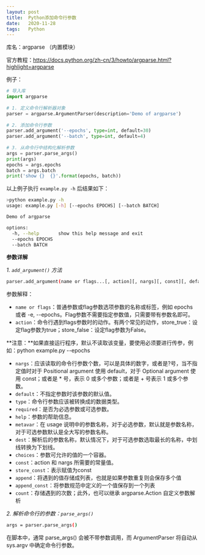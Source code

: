 ```yaml
---
layout: post
title:  Python添加命令行参数
date:   2020-11-28
tags:   Python
---
```


库名：argparse （内置模块）

官方教程：<a href="https://docs.python.org/zh-cn/3/howto/argparse.html?highlight=argparse" target="_blank">https://docs.python.org/zh-cn/3/howto/argparse.html?highlight=argparse</a>

例子：
``` python
# 导入库
import argparse
 
# 1. 定义命令行解析器对象
parser = argparse.ArgumentParser(description='Demo of argparse')
 
# 2. 添加命令行参数
parser.add_argument('--epochs', type=int, default=30)
parser.add_argument('--batch', type=int, default=4)
 
# 3. 从命令行中结构化解析参数
args = parser.parse_args()
print(args)
epochs = args.epochs
batch = args.batch
print('show {}  {}'.format(epochs, batch))
```

以上例子执行 `example.py -h` 后结果如下：
``` bash
>python example.py -h
usage: example.py [-h] [--epochs EPOCHS] [--batch BATCH]

Demo of argparse

options:
  -h, --help       show this help message and exit
  --epochs EPOCHS
  --batch BATCH
```

**参数详解**

*1. `add_argument()` 方法*
``` bash
parser.add_argument(name or flags...[, action][, nargs][, const][, default][, type][,choices][, required][, help][, metavar][, dest])
```

参数解释：
- `name or flags`：普通参数或flag参数选项参数的名称或标签，例如 epochs 或者 -e, --epochs。Flag参数不需要指定参数值，只需要带有参数名即可。
- `action`：命令行遇到flags参数时的动作。有两个常见的动作，store_true：设定flag参数为true；store_false：设定flag参数为False。

**注意：**如果直接运行程序，默认不读取该变量，要使用必须要进行传参，例如：python example.py --epochs
- `nargs`：应该读取的命令行参数个数，可以是具体的数字，或者是?号，当不指定值时对于 Positional argument 使用 default，对于 Optional argument 使用 const；或者是 * 号，表示 0 或多个参数；或者是 + 号表示 1 或多个参数。
- `default`：不指定参数时该参数的默认值。
- `type`：命令行参数应该被转换成的数据类型。
- `required`：是否为必选参数或可选参数。
- `help`：参数的帮助信息。
- `metavar`：在 usage 说明中的参数名称，对于必选参数，默认就是参数名称，对于可选参数默认是全大写的参数名称。
- `dest`：解析后的参数名称，默认情况下，对于可选参数选取最长的名称，中划线转换为下划线。
- `choices`：参数可允许的值的一个容器。
- `const`：action 和 nargs 所需要的常量值。
- `store_const`：表示赋值为const
- `append`：将遇到的值存储成列表，也就是如果参数重复则会保存多个值
- `append_const`：将参数规范中定义的一个值保存到一个列表
- `count`：存储遇到的次数；此外，也可以继承 argparse.Action 自定义参数解析

*2. 解析命令行的参数：`parse_args()`*
``` bash
args = parser.parse_args()
```

在脚本中，通常 parse_args() 会被不带参数调用，而 ArgumentParser 将自动从 sys.argv 中确定命令行参数。
